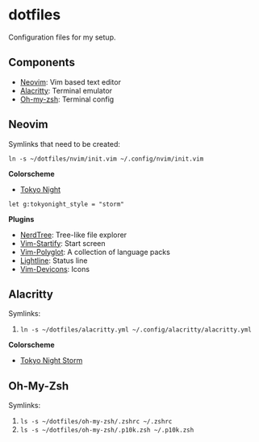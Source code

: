 # [](https://github.com/Cyber3x/dotfiles#dotfiles)dotfiles
Configuration files for my setup.

## Components

 - [Neovim](https://github.com/Cyber3x/dotfiles#neovim): Vim based text editor
 - [Alacritty](https://github.com/Cyber3x/dotfiles#alacritty): Terminal emulator
 - [Oh-my-zsh](https://github.com/Cyber3x/dotfiles#oh-my-zsh): Terminal config

## Neovim
Symlinks that need to be created:
```shell
ln -s ~/dotfiles/nvim/init.vim ~/.config/nvim/init.vim
```

**Colorscheme**
- [Tokyo Night](https://github.com/folke/tokyonight.nvim)
```vim
let g:tokyonight_style = "storm"
```

**Plugins**
- [NerdTree](https://github.com/preservim/nerdtree): Tree-like file explorer
- [Vim-Startify](https://github.com/mhinz/vim-startify): Start screen
- [Vim-Polyglot](https://github.com/sheerun/vim-polyglot): A collection of language packs
- [Lightline](https://github.com/itchyny/lightline.vim): Status line 
- [Vim-Devicons](https://github.com/ryanoasis/vim-devicons): Icons


## Alacritty

Symlinks:
1. `ln -s ~/dotfiles/alacritty.yml ~/.config/alacritty/alacritty.yml`

**Colorscheme**
- [Tokyo Night Storm](https://github.com/folke/tokyonight.nvim/blob/main/extras/alacritty_tokyonight_storm.yml)

## Oh-My-Zsh

Symlinks: 
1. `ls -s ~/dotfiles/oh-my-zsh/.zshrc ~/.zshrc`
2. `ls -s ~/dotfiles/oh-my-zsh/.p10k.zsh ~/.p10k.zsh`
 
